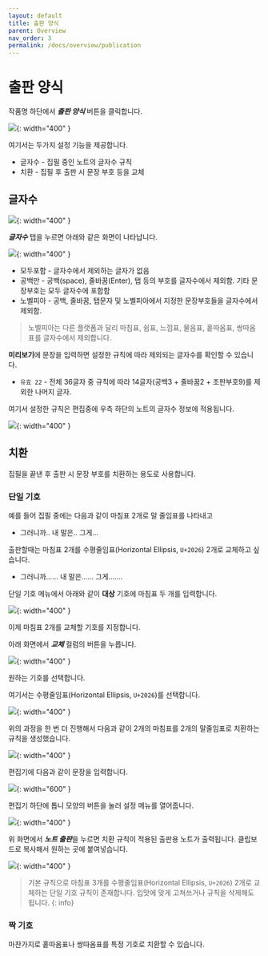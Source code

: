 ```yaml
---
layout: default
title: 출판 양식
parent: Overview
nav_order: 3
permalink: /docs/overview/publication
---
```


# 출판 양식

작품명 하단에서 ***출판 양식*** 버튼을 클릭합니다.

![](../../assets/images/ssda_02_overview_13.png){: width="400" }

여기서는 두가지 설정 기능을 제공합니다.

* 글자수 - 집필 중인 노트의 글자수 규칙
* 치환 - 집필 후 출판 시 문장 부호 등을 교체

## 글자수

![](../../assets/images/ssda_02_overview_14.png){: width="400" }

***글자수*** 탭을 누르면 아래와 같은 화면이 나타납니다.

![](../../assets/images/ssda_02_overview_15.png){: width="400" }

* 모두포함 - 글자수에서 제외하는 글자가 없음
* 공백만 - 공백(space), 줄바꿈(Enter), 탭 등의 부호를 글자수에서 제외함. 기타 문장부호는 모두 글자수에 포함함
* 노벨피아 - 공백, 줄바꿈, 탭문자 및 노벨피아에서 지정한 문장부호들을 글자수에서 제외함.

> 노벨피아는 다른 플랫폼과 달리 마침표, 쉼표, 느낌표, 물음표, 홑따옴표, 쌍따옴표를 글자수에서 제외합니다.

**미리보기**에 문장을 입력하면 설정한 규칙에 따라 제외되는 글자수를 확인할 수 있습니다.

* `유효 22` - 전체 36글자 중 규칙에 따라 14글자(공백3 + 줄바꿈2 + 조판부호9)를 제외한 나머지 글자.

여기서 설정한 규칙은 편집중에 우측 하단의 노트의 글자수 정보에 적용됩니다.

![](../../assets/images/ssda_02_overview_16.png){: width="400" }

## 치환

집필을 끝낸 후 출판 시 문장 부호를 치환하는 용도로 사용합니다.

### 단일 기호

예를 들어 집필 중에는 다음과 같이 마침표 2개로 말 줄임표를 나타내고

* 그러니까.. 내 말은.. 그게..\.

출판할때는 마침표 2개를 수평줄임표(Horizontal Ellipsis, `U+2026`) 2개로 교체하고 싶습니다.

* 그러니까…… 내 말은…… 그게…….

단일 기호 메뉴에서 아래와 같이 **대상** 기호에 마침표 두 개를 입력합니다.

![](../../assets/images/ssda_02_overview_17.png){: width="400" }

이제 마침표 2개를 교체할 기호를 지정합니다.

아래 화면에서 ***교체*** 컬럼의 버튼을 누릅니다.

![](../../assets/images/ssda_02_overview_18.png){: width="400" }

원하는 기호를 선택합니다.

여기서는 수평줄임표(Horizontal Ellipsis, `U+2026`)를 선택합니다.

![](../../assets/images/ssda_02_overview_19.png){: width="400" }

위의 과정을 한 번 더 진행해서 다음과 같이 2개의 마침표를 2개의 말줄임표로 치환하는 규칙을 생성했습니다.

![](../../assets/images/ssda_02_overview_20.png){: width="400" }

편집기에 다음과 같이 문장을 입력합니다.

![](../../assets/images/ssda_02_overview_21.png){: width="600" }

편집기 하단에 톱니 모양의 버튼을 눌러 설정 메뉴를 열어줍니다.

![](../../assets/images/ssda_02_overview_22.png){: width="400" }

위 화면에서 ***노트 출판***을 누르면 치환 규칙이 적용된 출판용 노트가 출력됩니다. 클립보드로 복사해서 원하는 곳에 붙여넣습니다.

![](../../assets/images/ssda_02_overview_23.png){: width="400" }

> 기본 규칙으로 마침표 3개를 수평줄임표(Horizontal Ellipsis, `U+2026`) 2개로 교체하는 단일 기호 규칙이 존재합니다. 입맛에 맞게 고쳐쓰거나 규칙을 삭제해도 됩니다.
{: info}

### 짝 기호

마찬가지로 홑따옴표나 쌍따옴표를 특정 기호로 치환할 수 있습니다.





